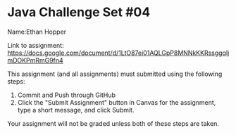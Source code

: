 # Java Challenge Set #04

Name:Ethan Hopper

Link to assignment: https://docs.google.com/document/d/1LtO87ei01AQLGpP8MNNkKKRssggqljmDOKPmRmG9fn4

This assignment (and all assignments) must submitted using the following steps:

1) Commit and Push through GitHub
2) Click the "Submit Assignment" button in Canvas for the assignment, type a short message, and click Submit.

Your assignment will not be graded unless both of these steps are taken.
